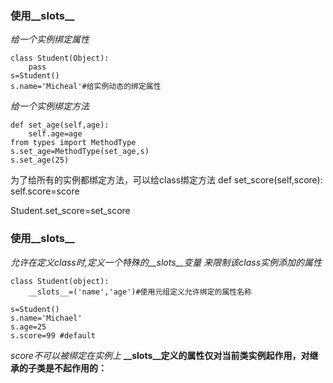 ### 使用__slots__
*给一个实例绑定属性*
>
    class Student(Object):  
        pass
    s=Student()
    s.name='Micheal'#给实例动态的绑定属性

*给一个实例绑定方法*   
>
    def set_age(self,age):
        self.age=age
    from types import MethodType
    s.set_age=MethodType(set_age,s)
    s.set_age(25)

为了给所有的实例都绑定方法，可以给class绑定方法
def set_score(self,score):
    self.score=score

Student.set_score=set_score

### 使用__slots__
*允许在定义class时,定义一个特殊的__slots__变量 来限制该class实例添加的属性*

>
    class Student(object):
        __slots__=('name','age')#使用元组定义允许绑定的属性名称

    s=Student()
    s.name='Michael'
    s.age=25
    s.score=99 #default
*score不可以被绑定在实例上*
**__slots__定义的属性仅对当前类实例起作用，对继承的子类是不起作用的：**

